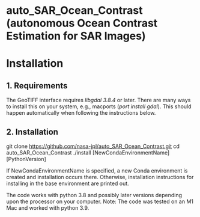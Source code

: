 # auto_SAR_Ocean_Contrast \(autonomous Ocean Contrast Estimation for SAR Images\)

# Installation

## 1. Requirements
The GeoTIFF interface requires *libgdal 3.8.4* or later.  There are many ways 
to install this on your system, e.g., macports (*port install gdal*).  This should happen automatically when following the instructions below.

## 2. Installation 

git clone https://github.com/nasa-jpl/auto_SAR_Ocean_Contrast.git
cd auto_SAR_Ocean_Contrast
./install [NewCondaEnvironmentName] [PythonVersion] 

If NewCondaEnvironmentName is specified, a new Conda environment is created and installation occurs there.  Otherwise, installation instructions for installing in the base environment are printed out.  
  
The code works with python 3.8 and possibly later versions depending upon the processor on your computer.  Note: The code was tested on an M1 Mac and worked with python 3.9.
